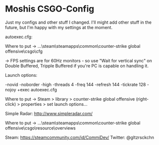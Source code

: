 # Moshis CSGO-Config

Just my configs and other stuff I changed. I'll might add other stuff in the future, but I'm happy with my settings at the moment.

autoexec.cfg:

  Where to put -> ...\steam\steamapps\common\counter-strike global offensive\csgo\cfg

-> FPS settings are for 60Hz monitors - so use "Wait for vertical sync" on Double Buffered, Tripple Buffered if you're PC is capable on handling it.

Launch options:

  -novid -noborder -high -threads 4 -freq 144 -refresh 144 -tickrate 128 -nojoy +exec autoexec.cfg

  Where to put -> Steam > library > counter-strike global offensive (right-click) >
  properties > set launch options...

Simple Radar: http://www.simpleradar.com/

  Where to put -> ...\steam\steamapps\common\counter-strike global offensive\csgo\resource\overviews

Steam: https://steamcommunity.com/id/CommiDev/
Twitter: @gltzrsckchn
